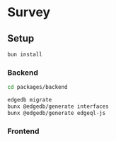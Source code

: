 # Survey

## Setup

```sh
bun install
```

### Backend

```sh
cd packages/backend

edgedb migrate
bunx @edgedb/generate interfaces
bunx @edgedb/generate edgeql-js
```

### Frontend
